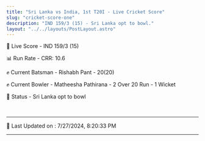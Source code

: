 ```yaml
---
title: "Sri Lanka vs India, 1st T20I - Live Cricket Score"
slug: "cricket-score-one"
description: "IND 159/3 (15) - Sri Lanka opt to bowl."
layout: "../../layouts/PostLayout.astro"
---
```


🔴 Live Score - IND 159/3 (15)  

📊 Run Rate - CRR: 10.6  

✊ Current Batsman - Rishabh Pant - 20(20)  

✊ Current Bowler - Matheesha Pathirana - 2 Over 20 Run - 1 Wicket  

📑 Status - Sri Lanka opt to bowl

<br />

***

📝 Last Updated on : 7/27/2024, 8:20:33 PM

***

